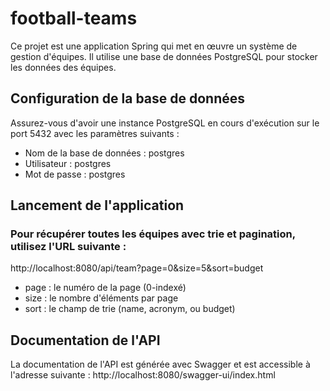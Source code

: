 # football-teams

Ce projet est une application Spring qui met en œuvre un système de gestion d'équipes. Il utilise une base de données PostgreSQL pour stocker les données des équipes.

## Configuration de la base de données

Assurez-vous d'avoir une instance PostgreSQL en cours d'exécution sur le port 5432 avec les paramètres suivants :
- Nom de la base de données : postgres
- Utilisateur : postgres
- Mot de passe : postgres

## Lancement de l'application
### Pour récupérer toutes les équipes avec trie et pagination, utilisez l'URL suivante :
http://localhost:8080/api/team?page=0&size=5&sort=budget

- page : le numéro de la page (0-indexé)
- size : le nombre d'éléments par page
- sort : le champ de trie (name, acronym, ou budget)

## Documentation de l'API
La documentation de l'API est générée avec Swagger et est accessible à l'adresse suivante :
http://localhost:8080/swagger-ui/index.html
